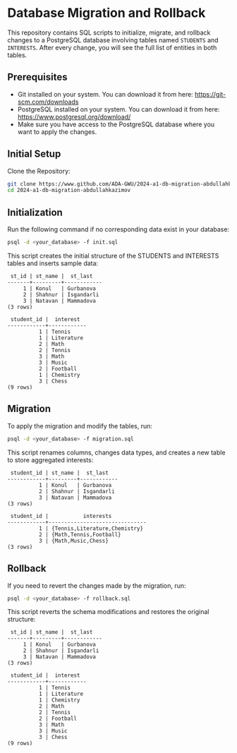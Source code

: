 # Database Migration and Rollback

This repository contains SQL scripts to initialize, migrate, and rollback changes to a PostgreSQL database involving tables named `STUDENTS` and `INTERESTS`. After every change, you will see the full list of entities in both tables.

## Prerequisites
- Git installed on your system. You can download it from here: https://git-scm.com/downloads
- PostgreSQL installed on your system. You can download it from here: https://www.postgresql.org/download/
- Make sure you have access to the PostgreSQL database where you want to apply the changes.

## Initial Setup

Clone the Repository:

```bash
git clone https://www.github.com/ADA-GWU/2024-a1-db-migration-abdullahkazimov
cd 2024-a1-db-migration-abdullahkazimov
```
   
## Initialization

Run the following command if no corresponding data exist in your database:

```bash
psql -d <your_database> -f init.sql
```

This script creates the initial structure of the STUDENTS and INTERESTS tables and inserts sample data:
```
 st_id | st_name |  st_last   
-------+---------+------------
     1 | Konul   | Gurbanova
     2 | Shahnur | Isgandarli
     3 | Natavan | Mammadova
(3 rows)

 student_id |  interest  
------------+------------
          1 | Tennis
          1 | Literature
          2 | Math
          2 | Tennis
          3 | Math
          3 | Music
          2 | Football
          1 | Chemistry
          3 | Chess
(9 rows)
```

## Migration
To apply the migration and modify the tables, run:

```bash
psql -d <your_database> -f migration.sql
```

This script renames columns, changes data types, and creates a new table to store aggregated interests:
```
 student_id | st_name |  st_last   
------------+---------+------------
          1 | Konul   | Gurbanova
          2 | Shahnur | Isgandarli
          3 | Natavan | Mammadova
(3 rows)

 student_id |           interests           
------------+-------------------------------
          1 | {Tennis,Literature,Chemistry}
          2 | {Math,Tennis,Football}
          3 | {Math,Music,Chess}
(3 rows)
```

## Rollback
If you need to revert the changes made by the migration, run:

```bash
psql -d <your_database> -f rollback.sql
```

This script reverts the schema modifications and restores the original structure:
```
 st_id | st_name |  st_last   
-------+---------+------------
     1 | Konul   | Gurbanova
     2 | Shahnur | Isgandarli
     3 | Natavan | Mammadova
(3 rows)

 student_id |  interest  
------------+------------
          1 | Tennis
          1 | Literature
          1 | Chemistry
          2 | Math
          2 | Tennis
          2 | Football
          3 | Math
          3 | Music
          3 | Chess
(9 rows)
```
